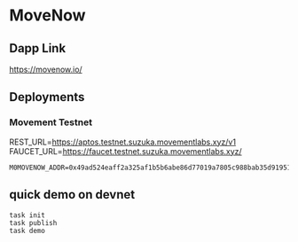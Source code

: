 # MoveNow

## Dapp Link

https://movenow.io/

## Deployments

### Movement Testnet

REST_URL=https://aptos.testnet.suzuka.movementlabs.xyz/v1
FAUCET_URL=https://faucet.testnet.suzuka.movementlabs.xyz/

```dotenv
M0MOVENOW_ADDR=0x49ad524eaff2a325af1b5b6abe86d77019a7805c988bab35d919518eb615df6c
```

## quick demo on devnet

```
task init
task publish
task demo
```

